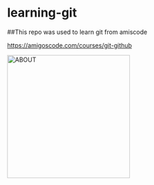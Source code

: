 # learning-git

##This repo was used to learn git from amiscode

https://amigoscode.com/courses/git-github

<img width="284" alt="ABOUT" src="https://user-images.githubusercontent.com/101478000/180251227-0704a946-fb37-4508-9c76-801cc24dd4e7.png">

